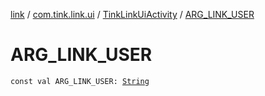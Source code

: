 [link](../../index.md) / [com.tink.link.ui](../index.md) / [TinkLinkUiActivity](index.md) / [ARG_LINK_USER](./-a-r-g_-l-i-n-k_-u-s-e-r.md)

# ARG_LINK_USER

`const val ARG_LINK_USER: `[`String`](https://kotlinlang.org/api/latest/jvm/stdlib/kotlin/-string/index.html)
